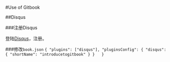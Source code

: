 
#Use of Gitbook 


##Disqus

###注册Disqus

登陆[Disqus](https://disqus.com/)，注册。

###修改`book.json`
    ```
    {
        "plugins": ["disqus"],
        "pluginsConfig": {
            "disqus": {
                "shortName": "introducetogitbook"
            }
        }  
    } 
    ```


